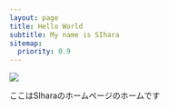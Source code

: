 ```yaml
---
layout: page
title: Hello World
subtitle: My name is SIhara
sitemap:
  priority: 0.9
---
```

<script src="{{ "/assets/js/sketch1.js" | prepend: site.baseurl }}"></script>
<img src="{{ '/assets/img/pudhina.png' | prepend: site.baseurl }}" id="about-img">

<div id="describe-text">
	<p>ここはSIharaのホームページのホームです</p>
</div>
